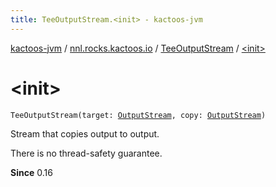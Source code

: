 ```yaml
---
title: TeeOutputStream.<init> - kactoos-jvm
---
```


[kactoos-jvm](../../index.html) / [nnl.rocks.kactoos.io](../index.html) / [TeeOutputStream](index.html) / [&lt;init&gt;](./-init-.html)

# &lt;init&gt;

`TeeOutputStream(target: `[`OutputStream`](http://docs.oracle.com/javase/8/docs/api/java/io/OutputStream.html)`, copy: `[`OutputStream`](http://docs.oracle.com/javase/8/docs/api/java/io/OutputStream.html)`)`

Stream that copies output to output.

There is no thread-safety guarantee.

**Since**
0.16

